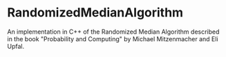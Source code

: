 # RandomizedMedianAlgorithm
An implementation in C++ of the Randomized Median Algorithm described in the book "Probability and Computing" by Michael Mitzenmacher and Eli Upfal.
